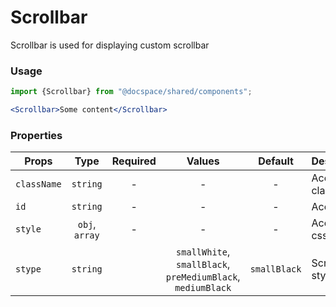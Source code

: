 # Scrollbar

Scrollbar is used for displaying custom scrollbar

### Usage

```js
import {Scrollbar} from "@docspace/shared/components";
```

```jsx
<Scrollbar>Some content</Scrollbar>
```

### Properties

| Props       |      Type      | Required |                           Values                            |   Default    | Description          |
| ----------- | :------------: | :------: | :---------------------------------------------------------: | :----------: | -------------------- |
| `className` |    `string`    |    -     |                              -                              |      -       | Accepts class        |
| `id`        |    `string`    |    -     |                              -                              |      -       | Accepts id           |
| `style`     | `obj`, `array` |    -     |                              -                              |      -       | Accepts css style    |
| `stype`     |    `string`    |          | `smallWhite`, `smallBlack`, `preMediumBlack`, `mediumBlack` | `smallBlack` | Scrollbar style type |
